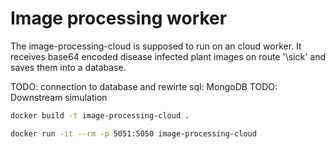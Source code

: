 # Image processing worker
The image-processing-cloud is supposed to run on an cloud worker. It receives base64 encoded disease infected plant images on route '\sick' and saves them into a database.

TODO: connection to database and rewirte sql: MongoDB
TODO: Downstream simulation

```bash
docker build -t image-processing-cloud .
```

```bash
docker run -it --rm -p 5051:5050 image-processing-cloud
```